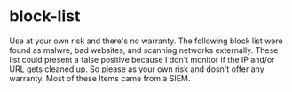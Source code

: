# block-list
Use at your own risk and there's no warranty. The following block list were found as malwre, bad websites, and scanning networks externally. These list could present a false positive because I don't
monitor if the IP and/or URL gets cleaned up. So please as your own risk and dosn't offer any warranty. Most of these Items came from a SIEM.
